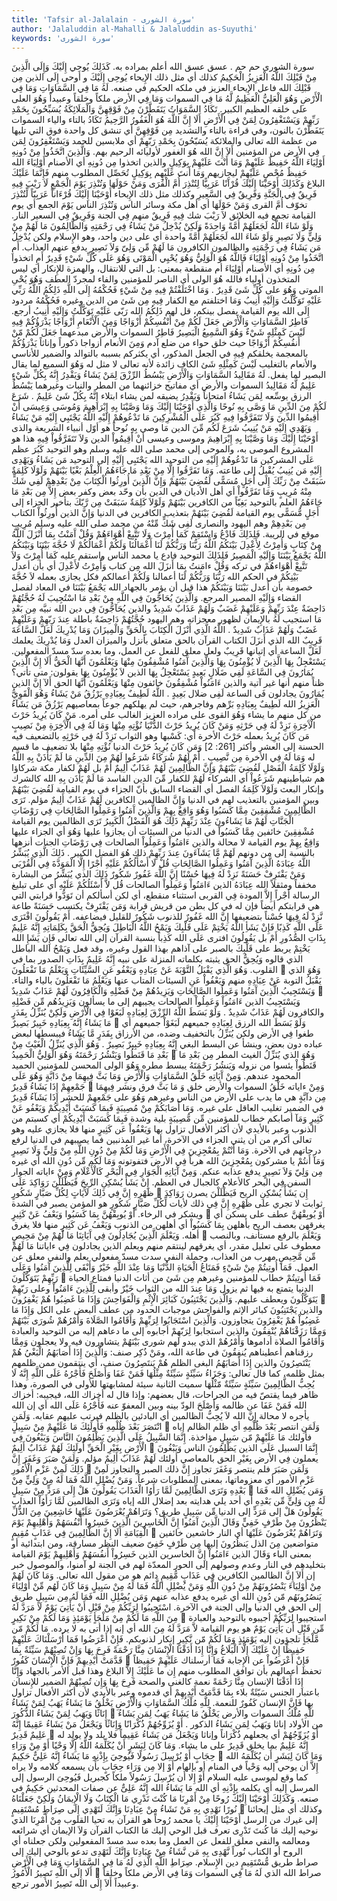 ```yaml
---
title: 'Tafsir al-Jalalain - سورة الشورى'
author: 'Jalaluddin al-Mahalli & Jalaluddin as-Suyuthi'
keywords: 'سورة الشورى'
---
```


سورة الشورى
حم
حم
.
عسق
عسق
الله أعلم بمراده به.
كَذَلِكَ يُوحِي إِلَيْكَ وَإِلَى الَّذِينَ مِنْ قَبْلِكَ اللَّهُ الْعَزِيزُ الْحَكِيمُ
كذلك
أي مثل ذلك الإِيحاء
يُوحِى إِلَيْكَ و
أوحى
إِلَى الذين مِن قَبْلِكَ الله
فاعل الإِيحاء
العزيز
في ملكه
الحكيم
في صنعه.
لَهُ مَا فِي السَّمَاوَاتِ وَمَا فِي الْأَرْضِ وَهُوَ الْعَلِيُّ الْعَظِيمُ
لَّهُ مَا فِي السموات وَمَا فِي الأرض
ملكاً وخلقاً وعبيداً
وَهُوَ العلى
على خلقه
العظيم
الكبير.
تَكَادُ السَّمَوَاتُ يَتَفَطَّرْنَ مِنْ فَوْقِهِنَّ وَالْمَلَائِكَةُ يُسَبِّحُونَ بِحَمْدِ رَبِّهِمْ وَيَسْتَغْفِرُونَ لِمَنْ فِي الْأَرْضِ أَلَا إِنَّ اللَّهَ هُوَ الْغَفُورُ الرَّحِيمُ
تَكَادُ
بالتاء والياء
السموات يَتَفَطَّرْنَ
بالنون، وفي قراءة بالتاء والتشديد
مِن فَوْقِهِنَّ
أي تنشق كل واحدة فوق التي تليها من عظمة الله تعالى
والملائكة يُسَبّحُونَ بِحَمْدِ رَبّهِمْ
أي ملابسين للحمد
وَيَسْتَغْفِرُونَ لِمَن فِي الأرض
من المؤمنين
أَلاَ إِنَّ الله هُوَ الغفور
لأوليائه
الرحيم
بهم.
وَالَّذِينَ اتَّخَذُوا مِنْ دُونِهِ أَوْلِيَاءَ اللَّهُ حَفِيظٌ عَلَيْهِمْ وَمَا أَنْتَ عَلَيْهِمْ بِوَكِيلٍ
والذين اتخذوا مِن دُونِهِ
أي الأصنام
أَوْلِيَاءَ الله حَفِيظٌ
مُحْصٍ
عَلَيْهِمْ
ليجازيهم
وَمَا أَنتَ عَلَيْهِم بِوَكِيلٍ
تُحَصِّل المطلوب منهم
فَإِنَّمَا عَلَيْكَ البلاغ
وَكَذَلِكَ أَوْحَيْنَا إِلَيْكَ قُرْآَنًا عَرَبِيًّا لِتُنْذِرَ أُمَّ الْقُرَى وَمَنْ حَوْلَهَا وَتُنْذِرَ يَوْمَ الْجَمْعِ لَا رَيْبَ فِيهِ فَرِيقٌ فِي الْجَنَّةِ وَفَرِيقٌ فِي السَّعِيرِ
وكذلك
مثل ذلك الإِيحاء
أَوْحَيْنَا إِلَيْكَ قُرْءَاناً عَرَبِيّاً لِّتُنْذِرَ
تخوّف
أُمَّ القرى وَمَنْ حَوْلَهَا
أي أهل مكة وسائر الناس
وَتُنْذِرَ
الناس
يَوْمَ الجمع
أي يوم القيامة تجمع فيه الخلائق
لاَ رَيْبَ
شك
فِيهِ فَرِيقٌ
منهم
فِي الجنة وَفَرِيقٌ فِي السعير
النار.
وَلَوْ شَاءَ اللَّهُ لَجَعَلَهُمْ أُمَّةً وَاحِدَةً وَلَكِنْ يُدْخِلُ مَنْ يَشَاءُ فِي رَحْمَتِهِ وَالظَّالِمُونَ مَا لَهُمْ مِنْ وَلِيٍّ وَلَا نَصِيرٍ
وَلَوْ شَاءَ الله لَجَعَلَهُمْ أُمَّةً واحدة
أي على دين واحد، وهو الإِسلام
ولكن يُدْخِلُ مَن يَشَاءُ فِي رَحْمَتِهِ والظالمون
الكافرون
مَا لَهُمْ مِّن وَلِىّ وَلاَ نَصِيرٍ
يدفع عنهم العذاب.
أَمِ اتَّخَذُوا مِنْ دُونِهِ أَوْلِيَاءَ فَاللَّهُ هُوَ الْوَلِيُّ وَهُوَ يُحْيِي الْمَوْتَى وَهُوَ عَلَى كُلِّ شَيْءٍ قَدِيرٌ
أَمِ اتخذوا مِن دُونِهِ
أي الأصنام
أَوْلِيَاءَ
أم منقطعة بمعنى: بل التي للانتقال، والهمزة للإِنكار أي ليس المتخذون أولياء
فالله هُوَ الولى
أي الناصر للمؤمنين والفاء لمجردّ العطف
وَهُوَ يُحْىِ الموتى وَهُوَ على كُلِّ شَئ قَدِيرٌ
.
وَمَا اخْتَلَفْتُمْ فِيهِ مِنْ شَيْءٍ فَحُكْمُهُ إِلَى اللَّهِ ذَلِكُمُ اللَّهُ رَبِّي عَلَيْهِ تَوَكَّلْتُ وَإِلَيْهِ أُنِيبُ
وَمَا اختلفتم
مع الكفار
فِيهِ مِن شَئ
من الدين وغيره
فَحُكْمُهُ
مردود
إِلَى الله
يوم القيامة يفصل بينكم، قل لهم
ذَلِكُمُ الله رَبّى عَلَيْهِ تَوَكَّلْتُ وَإِلَيْهِ أُنِيبُ
أرجع.
فَاطِرُ السَّمَاوَاتِ وَالْأَرْضِ جَعَلَ لَكُمْ مِنْ أَنْفُسِكُمْ أَزْوَاجًا وَمِنَ الْأَنْعَامِ أَزْوَاجًا يَذْرَؤُكُمْ فِيهِ لَيْسَ كَمِثْلِهِ شَيْءٌ وَهُوَ السَّمِيعُ الْبَصِيرُ
فَاطِرُ السموات والأرض
مبدعهما
جَعَلَ لَكُمْ مّنْ أَنفُسِكُمْ أَزْوَاجًا
حيث خلق حواء من ضلع آدم
وَمِنَ الأنعام أزواجا
ذكوراً وإناثاً
يَذْرَؤُكُمْ
بالمعجمة يخلقكم
فِيهِ
في الجعل المذكور، أي يكثركم بسببه بالتوالد والضمير للأناسي والأنعام بالتغليب
لَيْسَ كَمِثْلِهِ شَئ
الكاف زائدة لأنه تعالى لا مثل له
وَهُوَ السميع
لما يقال
البصير
لما يفعل.
لَهُ مَقَالِيدُ السَّمَاوَاتِ وَالْأَرْضِ يَبْسُطُ الرِّزْقَ لِمَنْ يَشَاءُ وَيَقْدِرُ إِنَّهُ بِكُلِّ شَيْءٍ عَلِيمٌ
لَّهُ مَقَالِيدُ السموات والأرض
أي مفاتيح خزائنهما من المطر والنبات وغيرهما
يَبْسُطُ الرزق
يوسِّعه
لِمَن يَشَاءُ
امتحاناً
وَيَقْدِرُ
يضيقه لمن يشاء ابتلاء
إِنَّهُ بِكُلّ شَئ عَلِيمٌ
.
شَرَعَ لَكُمْ مِنَ الدِّينِ مَا وَصَّى بِهِ نُوحًا وَالَّذِي أَوْحَيْنَا إِلَيْكَ وَمَا وَصَّيْنَا بِهِ إِبْرَاهِيمَ وَمُوسَى وَعِيسَى أَنْ أَقِيمُوا الدِّينَ وَلَا تَتَفَرَّقُوا فِيهِ كَبُرَ عَلَى الْمُشْرِكِينَ مَا تَدْعُوهُمْ إِلَيْهِ اللَّهُ يَجْتَبِي إِلَيْهِ مَنْ يَشَاءُ وَيَهْدِي إِلَيْهِ مَنْ يُنِيبُ
شَرَعَ لَكُم مِّنَ الدين مَا وصى بِهِ نُوحاً
هو أوّل أنبياء الشريعة
والذى أَوْحَيْنَا إِلَيْكَ وَمَا وَصَّيْنَا بِهِ إِبْرَاهِيمَ وموسى وعيسى أَنْ أَقِيمُواْ الدين وَلاَ تَتَفَرَّقُواْ فِيهِ
هذا هو المشروع الموصى به، والموحى إلى محمد صلى الله عليه وسلم وهو التوحيد
كَبُرَ
عظم
عَلَى المشركين مَا تَدْعُوهُمْ إِلَيْهِ
من التوحيد
الله يَجْتَبِى إِلَيْهِ
إلى التوحيد
مَن يَشَاءُ وَيَهْدِى إِلَيْهِ مَن يُنِيبُ
يُقْبِلُ إلى طاعته.
وَمَا تَفَرَّقُوا إِلَّا مِنْ بَعْدِ مَا جَاءَهُمُ الْعِلْمُ بَغْيًا بَيْنَهُمْ وَلَوْلَا كَلِمَةٌ سَبَقَتْ مِنْ رَبِّكَ إِلَى أَجَلٍ مُسَمًّى لَقُضِيَ بَيْنَهُمْ وَإِنَّ الَّذِينَ أُورِثُوا الْكِتَابَ مِنْ بَعْدِهِمْ لَفِي شَكٍّ مِنْهُ مُرِيبٍ
وَمَا تَفَرَّقُواْ
أي أهل الأديان في الدين بأن وحّد بعض وكفر بعض
إِلاَّ مِن بَعْدِ مَا جَاءَهُمُ العلم
بالتوحيد
بَغِيّاً
من الكافرين
بَيْنَهُمْ وَلَوْلاَ كَلِمَةٌ سَبَقَتْ مِن رَّبّكَ
بتأخير الجزاء
إلى أَجَلٍ مُّسَمًّى
يوم القيامة
لَقُضِيَ بَيْنَهُمْ
بتعذيب الكافرين في الدنيا
وَإِنَّ الذين أُورِثُواْ الكتاب مِن بَعْدِهِمْ
وهم اليهود والنصارى
لَفِى شَكٍّ مِّنْهُ
من محمد صلى الله عليه وسلم
مُرِيبٍ
موقع في الريبة.
فَلِذَلِكَ فَادْعُ وَاسْتَقِمْ كَمَا أُمِرْتَ وَلَا تَتَّبِعْ أَهْوَاءَهُمْ وَقُلْ آَمَنْتُ بِمَا أَنْزَلَ اللَّهُ مِنْ كِتَابٍ وَأُمِرْتُ لِأَعْدِلَ بَيْنَكُمُ اللَّهُ رَبُّنَا وَرَبُّكُمْ لَنَا أَعْمَالُنَا وَلَكُمْ أَعْمَالُكُمْ لَا حُجَّةَ بَيْنَنَا وَبَيْنَكُمُ اللَّهُ يَجْمَعُ بَيْنَنَا وَإِلَيْهِ الْمَصِيرُ
فَلِذَلِكَ
التوحيد
فادع
يا محمد الناس
واستقم
عليه
كَمَا أُمِرْتَ وَلاَ تَتَّبِعْ أَهْوَاءهُمْ
في تركه
وَقُلْ ءامَنتُ بِمَا أَنزَلَ الله مِن كتاب وَأُمِرْتُ لأَعْدِلَ
أي بأن أعدل
بَيْنِكُمْ
في الحكم
الله رَبُّنَا وَرَبُّكُمْ لَنَا أعمالنا وَلَكُمْ أعمالكم
فكل يجازى بعمله
لاَ حُجَّةَ
خصومة بأن أَعدل
بَيْنَنَا وَبَيْنَكُمْ
هذا قبل أن يؤمر بالجهاد
الله يَجْمَعُ بَيْنَنَا
في المعاد لفصل القضاء
وَإِلَيْهِ المصير
المرجع.
وَالَّذِينَ يُحَاجُّونَ فِي اللَّهِ مِنْ بَعْدِ مَا اسْتُجِيبَ لَهُ حُجَّتُهُمْ دَاحِضَةٌ عِنْدَ رَبِّهِمْ وَعَلَيْهِمْ غَضَبٌ وَلَهُمْ عَذَابٌ شَدِيدٌ
والذين يُحَآجُّونَ فِي
دين
الله
نبيَّه
مِن بَعْدِ مَا استجيب لَهُ
بالإِيمان لظهور معجزاته وهم اليهود
حُجَّتُهُمْ دَاحِضَةٌ
باطلة
عِندَ رَبّهِمْ وَعَلَيْهِمْ غَضَبٌ وَلَهُمْ عَذَابٌ شَدِيدٌ
.
اللَّهُ الَّذِي أَنْزَلَ الْكِتَابَ بِالْحَقِّ وَالْمِيزَانَ وَمَا يُدْرِيكَ لَعَلَّ السَّاعَةَ قَرِيبٌ
الله الذي أَنزَلَ الكتاب
القرآن
بالحق
متعلق بأنزل
والميزان
العدل
وَمَا يُدْرِيكَ
يعلمك
لَعَلَّ الساعة
أي إتيانها
قَرِيبٌ
ولعل معلق للفعل عن العمل، وما بعده سدّ مسدّ المفعولين.
يَسْتَعْجِلُ بِهَا الَّذِينَ لَا يُؤْمِنُونَ بِهَا وَالَّذِينَ آَمَنُوا مُشْفِقُونَ مِنْهَا وَيَعْلَمُونَ أَنَّهَا الْحَقُّ أَلَا إِنَّ الَّذِينَ يُمَارُونَ فِي السَّاعَةِ لَفِي ضَلَالٍ بَعِيدٍ
يَسْتَعْجِلُ بِهَا الذين لاَ يُؤْمِنُونَ بِهَا
يقولون: متى تأتي؟ ظناً منهم أنها غير آتية
والذين ءَامَنُواْ مُشْفِقُونَ
خائفون
مِنْهَا وَيَعْلَمُونَ أَنَّهَا الحق أَلآ إِنَّ الذين يُمَارُونَ
يجادلون
فَى الساعة لَفِى ضلال بَعِيدٍ
.
اللَّهُ لَطِيفٌ بِعِبَادِهِ يَرْزُقُ مَنْ يَشَاءُ وَهُوَ الْقَوِيُّ الْعَزِيزُ
الله لَطِيفٌ بِعِبَادِهِ
بَرِّهم وفاجرهم، حيث لم يهلكهم جوعاً بمعاصيهم
يَرْزُقُ مَن يَشَآءُ
من كل منهم ما يشاء
وَهُوَ القوى
على مراده
العزيز
الغالب على أمره.
مَنْ كَانَ يُرِيدُ حَرْثَ الْآَخِرَةِ نَزِدْ لَهُ فِي حَرْثِهِ وَمَنْ كَانَ يُرِيدُ حَرْثَ الدُّنْيَا نُؤْتِهِ مِنْهَا وَمَا لَهُ فِي الْآَخِرَةِ مِنْ نَصِيبٍ
مَن كَانَ يُرِيدُ
بعمله
حَرْثَ الأخرة
أي: كَسْبها وهو الثواب
نَزِدْ لَهُ فِي حَرْثِهِ
بالتضعيف فيه الحسنة إلى العشر وأكثر [261: 2]
وَمَن كَانَ يُرِيدُ حَرْثَ الدنيا نُؤْتِهِ مِنْهَا
بلا تضعيف ما قسم له
وَمَا لَهُ فِي الأخرة مِن نَّصِيبٍ
.
أَمْ لَهُمْ شُرَكَاءُ شَرَعُوا لَهُمْ مِنَ الدِّينِ مَا لَمْ يَأْذَنْ بِهِ اللَّهُ وَلَوْلَا كَلِمَةُ الْفَصْلِ لَقُضِيَ بَيْنَهُمْ وَإِنَّ الظَّالِمِينَ لَهُمْ عَذَابٌ أَلِيمٌ
أَمْ
بل
لَهُمْ
لكفار مكة
شركاؤا
هم شياطينهم
شَرَعُواْ
أي الشركاء
لَهُمْ
للكفار
مِّنَ الدين
الفاسد
مَا لَمْ يَأْذَن بِهِ الله
كالشرك وإنكار البعث
وَلَوْلاَ كَلِمَةُ الفصل
أي القضاء السابق بأنّ الجزاء في يوم القيامة
لَقُضِيَ بَيْنَهُمْ
وبين المؤمنين بالتعذيب لهم في الدنيا
وَإِنَّ الظالمين
الكافرين
لَهُمْ عَذَابٌ أَلِيمٌ
مؤلم.
تَرَى الظَّالِمِينَ مُشْفِقِينَ مِمَّا كَسَبُوا وَهُوَ وَاقِعٌ بِهِمْ وَالَّذِينَ آَمَنُوا وَعَمِلُوا الصَّالِحَاتِ فِي رَوْضَاتِ الْجَنَّاتِ لَهُمْ مَا يَشَاءُونَ عِنْدَ رَبِّهِمْ ذَلِكَ هُوَ الْفَضْلُ الْكَبِيرُ
تَرَى الظالمين
يوم القيامة
مُشْفِقِينَ
خائفين
مِمَّا كَسَبُواْ
في الدنيا من السيئات أن يجازوا عليها
وَهُوَ
أي الجزاء عليها
وَاقِعٌ بِهِمْ
يوم القيامة لا محالة
والذين ءَامَنُواْ وَعَمِلُواْ الصالحات فِي رَوْضَاتِ الجنات
أنزهها بالنسبة إلى من دونهم
لَهُمْ مَّا يَشَآءَونَ عِندَ رَبِّهِمْ ذلك هُوَ الفضل الكبير
.
ذَلِكَ الَّذِي يُبَشِّرُ اللَّهُ عِبَادَهُ الَّذِينَ آَمَنُوا وَعَمِلُوا الصَّالِحَاتِ قُلْ لَا أَسْأَلُكُمْ عَلَيْهِ أَجْرًا إِلَّا الْمَوَدَّةَ فِي الْقُرْبَى وَمَنْ يَقْتَرِفْ حَسَنَةً نَزِدْ لَهُ فِيهَا حُسْنًا إِنَّ اللَّهَ غَفُورٌ شَكُورٌ
ذَلِكَ الذي يُبَشِّرُ
من البشارة مخففاً ومثقلاً
الله عِبَادَهُ الذين ءَامَنُواْ وَعَمِلُواْ الصالحات قُل لاَّ أَسْئَلُكُمْ عَلَيْهِ
أي على تبليغ الرسالة
أَجْراً إِلاَّ المودة فِي القربى
استثناء منقطع، أي لكن أسألكم أن تَوَدُّوا قرابتي التي هي قرابتكم أيضاً فإن له في كل بطن من قريش قرابة
وَمَن يَقْتَرِفْ
يكتسب
حَسَنَةً
طاعة
نَّزِدْ لَهُ فِيهَا حُسْناً
بتضعيفها
إِنَّ الله غَفُورٌ
للذنوب
شَكُورٌ
للقليل فيضاعفه.
أَمْ يَقُولُونَ افْتَرَى عَلَى اللَّهِ كَذِبًا فَإِنْ يَشَأِ اللَّهُ يَخْتِمْ عَلَى قَلْبِكَ وَيَمْحُ اللَّهُ الْبَاطِلَ وَيُحِقُّ الْحَقَّ بِكَلِمَاتِهِ إِنَّهُ عَلِيمٌ بِذَاتِ الصُّدُورِ
أَمْ
بل
يَقُولُونَ افترى عَلَى الله كَذِباً
بنسبة القرآن إلى الله تعالى
فَإِن يَشَإِ الله يَخْتِمْ
يربط
على قَلْبِكَ
بالصبر على آذاهم بهذا القول وغيره، وقد فعل
وَيَمْحُ الله الباطل
الذي قالوه
وَيُحِقُّ الحق
يثبته
بكلماته
المنزلة على نبيه
إِنَّهُ عَلِيمٌ بِذَاتِ الصدور
بما في القلوب.
وَهُوَ الَّذِي يَقْبَلُ التَّوْبَةَ عَنْ عِبَادِهِ وَيَعْفُو عَنِ السَّيِّئَاتِ وَيَعْلَمُ مَا تَفْعَلُونَ

وَهُوَ الذي يَقْبَلُ التوبة عَنْ عِبَادِهِ
منهم
وَيَعْفُواْ عَنِ السيئات
المتاب عنها
وَيَعْلَمُ مَا تَفْعَلُونَ
بالياء والتاء.
وَيَسْتَجِيبُ الَّذِينَ آَمَنُوا وَعَمِلُوا الصَّالِحَاتِ وَيَزِيدُهُمْ مِنْ فَضْلِهِ وَالْكَافِرُونَ لَهُمْ عَذَابٌ شَدِيدٌ

وَيَسْتَجِيبُ الذين ءَامَنُواْ وَعَمِلُواْ الصالحات
يجيبهم إلى ما يسألون
وَيَزِيدُهُم مِّن فَضْلِهِ والكافرون لَهُمْ عَذَابٌ شَدِيدٌ
.
وَلَوْ بَسَطَ اللَّهُ الرِّزْقَ لِعِبَادِهِ لَبَغَوْا فِي الْأَرْضِ وَلَكِنْ يُنَزِّلُ بِقَدَرٍ مَا يَشَاءُ إِنَّهُ بِعِبَادِهِ خَبِيرٌ بَصِيرٌ

وَلَوْ بَسَطَ الله الرزق لِعِبَادِهِ
جميعهم
لَبَغَوْاْ
جميعهم أي طغوا
فِي الأرض ولكن يُنَزِّلُ
بالتخفيف وضده، من الأرزاق
بِقَدَرٍ مَّا يَشَاءُ
فيبسطها لبعض عباده دون بعض، وينشأ عن البسط البغي
إِنَّهُ بِعِبَادِهِ خَبِيرٌ بَصِيرٌ
.
وَهُوَ الَّذِي يُنَزِّلُ الْغَيْثَ مِنْ بَعْدِ مَا قَنَطُوا وَيَنْشُرُ رَحْمَتَهُ وَهُوَ الْوَلِيُّ الْحَمِيدُ

وَهُوَ الذي يُنَزِّلُ الغيث
المطر
مِن بَعْدِ مَا قَنَطُواْ
يئسوا من نزوله
وَيَنشُرُ رَحْمَتَهُ
يبسط مطره
وَهُوَ الولى
المحسن للمؤمنين
الحميد
المحمود عندهم.
وَمِنْ آَيَاتِهِ خَلْقُ السَّمَاوَاتِ وَالْأَرْضِ وَمَا بَثَّ فِيهِمَا مِنْ دَابَّةٍ وَهُوَ عَلَى جَمْعِهِمْ إِذَا يَشَاءُ قَدِيرٌ

وَمِنْ ءاياته خَلْقُ السموات والأرض
خلق
وَ مَا بَثَّ
فرق ونشر
فِيهِمَا مِن دآبَّةٍ
هي ما يدب على الأرض من الناس وغيرهم
وَهُوَ على جَمْعِهِمْ
للحشر
إِذَا يَشَآءُ قَدِيرٌ
في الضمير تغليب العاقل على غيره.
وَمَا أَصَابَكُمْ مِنْ مُصِيبَةٍ فَبِمَا كَسَبَتْ أَيْدِيكُمْ وَيَعْفُو عَنْ كَثِيرٍ
وَمَآ أصابكم
خطاب للمؤمنين
مِّن مُّصِيبَةٍ
بلية وشدة
فَبِمَا كَسَبَتْ أَيْدِيكُمْ
أي كسبتم من الذنوب وعبر بالأيدي لأن أكثر الأفعال تزاول بها
وَيَعْفُواْ عَن كَثِيرٍ
منها فلا يجازي عليه وهو تعالى أكرم من أن يثني الجزاء في الآخرة، أما غير المذنبين فما يصيبهم في الدنيا لرفع درجاتهم في الآخرة.
وَمَا أَنْتُمْ بِمُعْجِزِينَ فِي الْأَرْضِ وَمَا لَكُمْ مِنْ دُونِ اللَّهِ مِنْ وَلِيٍّ وَلَا نَصِيرٍ
وَمَآ أَنتُمْ
يا مشركون
بِمُعْجِزِينَ
الله هرباً
فِي الأرض
فتفوتونه
وَمَا لَكُم مِّن دُونِ الله
أي غيره
مِن وَلِيّ وَلاَ نَصِيرٍ
يدفع عذابه عنكم.
وَمِنْ آَيَاتِهِ الْجَوَارِ فِي الْبَحْرِ كَالْأَعْلَامِ
وَمِنْ ءاياته الجوار
السفن
فِي البحر كالأعلام
كالجبال في العظم.
إِنْ يَشَأْ يُسْكِنِ الرِّيحَ فَيَظْلَلْنَ رَوَاكِدَ عَلَى ظَهْرِهِ إِنَّ فِي ذَلِكَ لَآَيَاتٍ لِكُلِّ صَبَّارٍ شَكُورٍ

إِن يَشَأْ يُسْكِنِ الريح فَيَظْلَلْنَ
يصرن
رَوَاكِدَ
ثوابت لا تجري
على ظَهْرِهِ إِنَّ فِي ذلك لأيات لِّكُلِّ صَبَّارٍ شَكُورٍ
هو المؤمن يصبر في الشدة ويشكر في الرخاء.
أَوْ يُوبِقْهُنَّ بِمَا كَسَبُوا وَيَعْفُ عَنْ كَثِيرٍ

أَوْ يُوبِقْهُنَّ
عطف على يسكن أي يغرقهن بعصف الريح بأهلهن
بِمَا كَسَبُواْ
أي أهلهن من الذنوب
وَيَعْفُ عَن كَثِيرٍ
منها فلا يغرق أهله.
وَيَعْلَمَ الَّذِينَ يُجَادِلُونَ فِي آَيَاتِنَا مَا لَهُمْ مِنْ مَحِيصٍ

وَيَعْلَمَ
بالرفع مستأنف، وبالنصب معطوف على تعليل مقدر، أي يغرقهم لينتقم منهم ويعلم
الذين يجادلون فِي ءاياتنا مَا لَهُمْ مِّن مَّحِيصٍ
مهرب من العذاب، وجملة النفي سدت مسدّ مفعولي يعلم والنفي معلق عن العمل.
فَمَا أُوتِيتُمْ مِنْ شَيْءٍ فَمَتَاعُ الْحَيَاةِ الدُّنْيَا وَمَا عِنْدَ اللَّهِ خَيْرٌ وَأَبْقَى لِلَّذِينَ آَمَنُوا وَعَلَى رَبِّهِمْ يَتَوَكَّلُونَ

فَمَا أُوتِيتُمْ
خطاب للمؤمنين وغيرهم
مِن شَئ
من أثاث الدنيا
فمتاع الحياة الدنيا
يتمتع به فيها ثم يزول
وَمَا عِندَ الله
من الثواب
خَيْرٌ وأبقى لِلَّذِينَ ءَامَنُواْ وعلى رَبّهِمْ يَتَوَكَّلُونَ
ويعطف عليهم.
وَالَّذِينَ يَجْتَنِبُونَ كَبَائِرَ الْإِثْمِ وَالْفَوَاحِشَ وَإِذَا مَا غَضِبُوا هُمْ يَغْفِرُونَ

والذين يَجْتَنِبُونَ كبائر الإثم والفواحش
موجبات الحدود من عطف البعض على الكل
وَإِذَا مَا غَضِبُواْ هُمْ يَغْفِرُونَ
يتجاوزون.
وَالَّذِينَ اسْتَجَابُوا لِرَبِّهِمْ وَأَقَامُوا الصَّلَاةَ وَأَمْرُهُمْ شُورَى بَيْنَهُمْ وَمِمَّا رَزَقْنَاهُمْ يُنْفِقُونَ
والذين استجابوا لِرَبّهِمْ
أجابوه إلى ما دعاهم إليه من التوحيد والعبادة
وَأَقَامُواْ الصلاة
أداموها
وَأَمْرُهُمْ
الذي يبدو لهم
شورى بَيْنَهُمْ
يتشاورون فيه ولا يعجلون
وَمِمَّا رزقناهم
أعطيناهم
يُنفِقُونَ
في طاعة الله، ومَنْ ذُكِر صنف:
وَالَّذِينَ إِذَا أَصَابَهُمُ الْبَغْيُ هُمْ يَنْتَصِرُونَ
والذين إِذَا أَصَابَهُمُ البغى
الظلم
هُمْ يَنتَصِرُونَ
صنف، أي ينتقمون ممن ظلمهم بمثل ظلمه، كما قال تعالى:
وَجَزَاءُ سَيِّئَةٍ سَيِّئَةٌ مِثْلُهَا فَمَنْ عَفَا وَأَصْلَحَ فَأَجْرُهُ عَلَى اللَّهِ إِنَّهُ لَا يُحِبُّ الظَّالِمِينَ
سَيِّئَةٍ سَيِّئَةٌ مّثْلُهَا
سميت الثانية سيئة لمشابهتها للأولى في الصورة، وهذا ظاهر فيما يقتصّ فيه من الجراحات، قال بعضهم: وإذا قال له أخزاك الله، فيجيبه: أخزاك الله
فَمَنْ عَفَا
عن ظالمه
وَأَصْلَحَ
الودّ بينه وبين المعفوّ عنه
فَأَجْرُهُ عَلَى الله
أي إن الله يأجره لا محالة
إِنَّ الله لاَ يُحِبُّ الظالمين
أي البادئين بالظلم فيرتب عليهم عقابه.
وَلَمَنِ انْتَصَرَ بَعْدَ ظُلْمِهِ فَأُولَئِكَ مَا عَلَيْهِمْ مِنْ سَبِيلٍ

وَلَمَنِ انتصر بَعْدَ ظُلْمِهِ
أي ظلم الظالم إياه
فأولئك مَا عَلَيْهِمْ مّن سَبِيلٍ
مؤاخذة.
إِنَّمَا السَّبِيلُ عَلَى الَّذِينَ يَظْلِمُونَ النَّاسَ وَيَبْغُونَ فِي الْأَرْضِ بِغَيْرِ الْحَقِّ أُولَئِكَ لَهُمْ عَذَابٌ أَلِيمٌ

إِنَّمَا السبيل عَلَى الذين يَظْلِمُونَ الناس وَيَبْغُونَ
يعملون
فِي الأرض بِغَيْرِ الحق
بالمعاصي
أولئك لَهُمْ عَذَابٌ أَلِيمٌ
مؤلم.
وَلَمَنْ صَبَرَ وَغَفَرَ إِنَّ ذَلِكَ لَمِنْ عَزْمِ الْأُمُورِ

وَلَمَن صَبَرَ
فلم ينتصر
وَغَفَرَ
تجاوز
إِنَّ ذلك
الصبر والتجاوز
لَمِنْ عَزْمِ الأمور
أي معزوماتها، بمعنى المطلوبات شرعاً.
وَمَنْ يُضْلِلِ اللَّهُ فَمَا لَهُ مِنْ وَلِيٍّ مِنْ بَعْدِهِ وَتَرَى الظَّالِمِينَ لَمَّا رَأَوُا الْعَذَابَ يَقُولُونَ هَلْ إِلَى مَرَدٍّ مِنْ سَبِيلٍ

وَمَن يُضْلِلِ الله فَمَا لَهُ مِن وَلِىٍّ مِّن بَعْدِهِ
أي أحد يلي هدايته بعد إضلال الله إياه
وَتَرَى الظالمين لَمَّا رَأَوُاْ العذاب يَقُولُونَ هَلْ إلى مَرَدٍّ
إلى الدنيا
مِّن سَبِيلٍ
طريق؟
وَتَرَاهُمْ يُعْرَضُونَ عَلَيْهَا خَاشِعِينَ مِنَ الذُّلِّ يَنْظُرُونَ مِنْ طَرْفٍ خَفِيٍّ وَقَالَ الَّذِينَ آَمَنُوا إِنَّ الْخَاسِرِينَ الَّذِينَ خَسِرُوا أَنْفُسَهُمْ وَأَهْلِيهِمْ يَوْمَ الْقِيَامَةِ أَلَا إِنَّ الظَّالِمِينَ فِي عَذَابٍ مُقِيمٍ

وَتَرَاهُمْ يُعْرَضُونَ عَلَيْهَا
أي النار
خاشعين
خائفين متواضعين
مِنَ الذل يَنظُرُونَ
إليها
مِن طَرْفٍ خَفِىّ
ضعيف النظر مسارقة، ومن ابتدائية أو بمعنى الباء
وَقَالَ الذين ءَامَنُواْ إِنَّ الخاسرين الذين خَسِرُواْ أَنفُسَهُمْ وَأَهْلِيهِمْ يَوْمَ القيامة
بتخليدهم في النار وعدم وصولهم إلى الحور المعدّة لهم في الجنة لو آمنوا، والموصول خبر إن
أَلاَ إِنَّ الظالمين
الكافرين
فِي عَذَابٍ مُّقِيمٍ
دائم هو من مقول الله تعالى.
وَمَا كَانَ لَهُمْ مِنْ أَوْلِيَاءَ يَنْصُرُونَهُمْ مِنْ دُونِ اللَّهِ وَمَنْ يُضْلِلِ اللَّهُ فَمَا لَهُ مِنْ سَبِيلٍ
وَمَا كَانَ لَهُم مِّنْ أَوْلِيَاءَ يَنصُرُونَهُم مّن دُونِ الله
أي غيره يدفع عذابه عنهم
وَمَن يُضْلِلِ الله فَمَا لَهُ مِن سَبِيلٍ
طريق إلى الحق في الدنيا وإلى الجنة في الآخرة.
اسْتَجِيبُوا لِرَبِّكُمْ مِنْ قَبْلِ أَنْ يَأْتِيَ يَوْمٌ لَا مَرَدَّ لَهُ مِنَ اللَّهِ مَا لَكُمْ مِنْ مَلْجَأٍ يَوْمَئِذٍ وَمَا لَكُمْ مِنْ نَكِيرٍ

استجيبوا لِرَبِّكُمْ
أجيبوه بالتوحيد والعبادة
مِّن قَبْلِ أَن يَأْتِىَ يَوْمٌ
هو يوم القيامة
لاَّ مَرَدَّ لَهُ مِنَ الله
أي إنه إذا أتى به لا يرده.
مَا لَكُمْ مّن مَّلْجَأٍ
تلجؤون إليه
يَوْمَئِذٍ وَمَا لَكُمْ مّن نَّكِيرٍ
إنكار لذنوبكم.
فَإِنْ أَعْرَضُوا فَمَا أَرْسَلْنَاكَ عَلَيْهِمْ حَفِيظًا إِنْ عَلَيْكَ إِلَّا الْبَلَاغُ وَإِنَّا إِذَا أَذَقْنَا الْإِنْسَانَ مِنَّا رَحْمَةً فَرِحَ بِهَا وَإِنْ تُصِبْهُمْ سَيِّئَةٌ بِمَا قَدَّمَتْ أَيْدِيهِمْ فَإِنَّ الْإِنْسَانَ كَفُورٌ

فَإِنْ أَعْرَضُواْ
عن الإِجابة
فَمَا أرسلناك عَلَيْهِمْ حَفِيظاً
تحفظ أعمالهم بأن توافق المطلوب منهم
إِن
ما
عَلَيْكَ إِلاَّ البلاغ
وهذا قبل الأمر بالجهاد
وَإِنَّا إِذَا أَذَقْنَا الإنسان مِنَّا رَحْمَةً
نعمة كالغنى والصحة
فَرِحَ بِهَا وَإِن تُصِبْهُمْ
الضمير للإِنسان باعتبار الجنس
سَيّئَةٌ
بلاء
بِمَا قَدَّمَتْ أَيْدِيهِمْ
أي قدموه وعبر بالأيدي لأن أكثر الأفعال تزاول بها
فَإِنَّ الإنسان كَفُورٌ
للنعمة.
لِلَّهِ مُلْكُ السَّمَاوَاتِ وَالْأَرْضِ يَخْلُقُ مَا يَشَاءُ يَهَبُ لِمَنْ يَشَاءُ إِنَاثًا وَيَهَبُ لِمَنْ يَشَاءُ الذُّكُورَ

للَّهِ مُلْكُ السموات والأرض يَخْلُقُ مَا يَشَاءُ يَهَبُ لِمَن يَشَاءُ
من الأولاد
إناثا وَيَهَبُ لِمَن يَشَاءُ الذكور
.
أَوْ يُزَوِّجُهُمْ ذُكْرَانًا وَإِنَاثًا وَيَجْعَلُ مَنْ يَشَاءُ عَقِيمًا إِنَّهُ عَلِيمٌ قَدِيرٌ

أَوْ يُزَوِّجُهُمْ
أي يجعلهم
ذُكْرَاناً وإناثا وَيَجْعَلُ مَن يَشَاءُ عَقِيماً
فلا يلد ولا يولد له
إِنَّهُ عَلِيمٌ
بما يخلق
قَدِيرٌ
على ما يشاء.
وَمَا كَانَ لِبَشَرٍ أَنْ يُكَلِّمَهُ اللَّهُ إِلَّا وَحْيًا أَوْ مِنْ وَرَاءِ حِجَابٍ أَوْ يُرْسِلَ رَسُولًا فَيُوحِيَ بِإِذْنِهِ مَا يَشَاءُ إِنَّهُ عَلِيٌّ حَكِيمٌ

وَمَا كَانَ لِبَشَرٍ أَن يُكَلّمَهُ الله إِلاَّ
أن يوحي إليه
وَحْياً
في المنام أو بإلهام
أَوْ
إلا
مِن وَرَاء حِجَابٍ
بأَن يسمعه كلامه ولا يراه كما وقع لموسى عليه السلام
أَوْ
إِلا أَن
يُرْسِلَ رَسُولاً
ملكاً كجبريل
فَيُوحِىَ
الرسول إلى المرسل إِليه أَي يكلمه
بِإِذْنِهِ
أي الله
مَا يَشَاءُ
الله
إِنَّهُ عَلِىٌّ
عن صفات المحدثين
حَكِيمٌ
في صنعه.
وَكَذَلِكَ أَوْحَيْنَا إِلَيْكَ رُوحًا مِنْ أَمْرِنَا مَا كُنْتَ تَدْرِي مَا الْكِتَابُ وَلَا الْإِيمَانُ وَلَكِنْ جَعَلْنَاهُ نُورًا نَهْدِي بِهِ مَنْ نَشَاءُ مِنْ عِبَادِنَا وَإِنَّكَ لَتَهْدِي إِلَى صِرَاطٍ مُسْتَقِيمٍ

وكذلك
أي مثل إيحائنا إلى غيرك من الرسل
أَوْحَيْنَا إِلَيْكَ
يا محمد
رُوحاً
هو القرآن به تحيا القلوب
مِنْ أَمْرِنَا
الذي نوحيه إليك
مَا كُنتَ تَدْرِى
تعرف قبل الوحي إليك
مَا الكتاب
القرآن
وَلاَ الإيمان
أي شرائعه ومعالمه والنفي معلق للفعل عن العمل وما بعده سد مسدّ المفعولين
ولكن جعلناه
أي الروح أو الكتاب
نُوراً نَّهْدِى بِهِ مَن نَّشَاءُ مِنْ عِبَادِنَا وَإِنَّكَ لَتَهْدِى
تدعو بالوحي إليك
إلى صراط
طريق
مُّسْتَقِيمٍ
دين الإِسلام.
صِرَاطِ اللَّهِ الَّذِي لَهُ مَا فِي السَّمَاوَاتِ وَمَا فِي الْأَرْضِ أَلَا إِلَى اللَّهِ تَصِيرُ الْأُمُورُ

صراط الله الذي لَهُ مَا فِي السموات وَمَا فِي الأرض
ملكاً وخلقاً وعبيداً
أَلاَ إِلَى الله تَصِيرُ الأمور
ترجع.